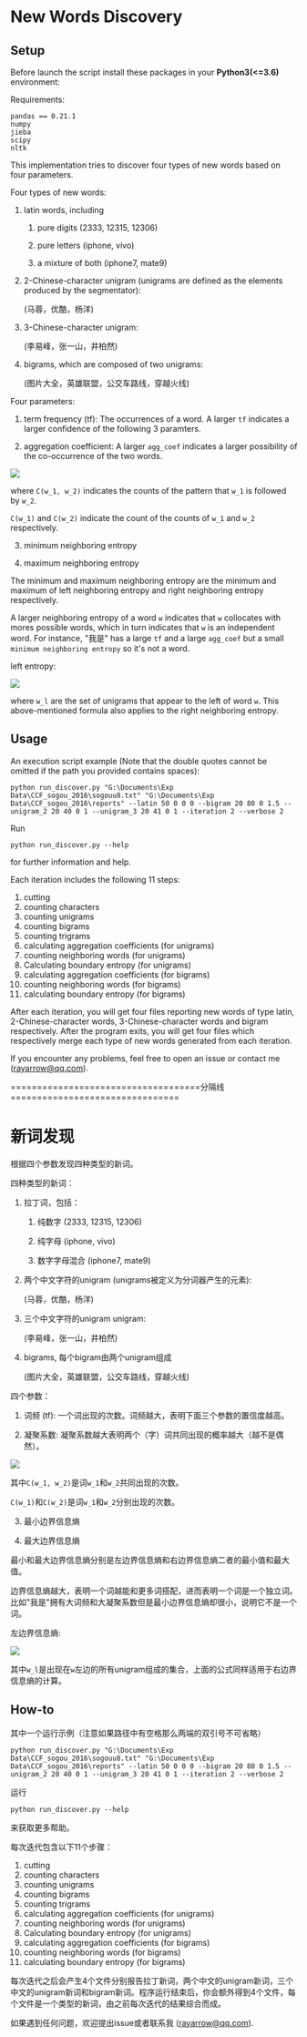 # New Words Discovery

## Setup

Before launch the script install these packages in your **Python3(<=3.6)** environment:

Requirements:

```
pandas == 0.21.1
numpy
jieba
scipy
nltk
```

This implementation tries to discover four types of new words based on four parameters.

Four types of new words:

 1. latin words, including 
    
    1. pure digits (2333, 12315, 12306)
    
    2. pure letters (iphone, vivo)
    
    3. a mixture of both (iphone7, mate9)
    
 2. 2-Chinese-character unigram (unigrams are defined as the elements produced by the segmentator): 
 
    (马蓉，优酷，杨洋)
    
 3. 3-Chinese-character unigram:
 
    (李易峰，张一山，井柏然)
    
 4. bigrams, which are composed of two unigrams:
 
    (图片大全，英雄联盟，公交车路线，穿越火线)
    
    
Four parameters:

 1. term frequency (tf): The occurrences of a word. A larger `tf` indicates a larger confidence of the following 3 paramters.
 
 2. aggregation coefficient: A larger `agg_coef` indicates a larger possibility of the co-occurrence of the two words.
 
 <img src="http://latex.codecogs.com/gif.latex?\text{agg-coef}=\frac{P(w_1,w_2)}{P(w_1)P(w_2)}=\frac{C(w_1,w_2)/\text{\{nr-of-bigrams\}}}{[C(w_1)/\text{\{nr-of-bigrams\}}]*[C(w_2)\text{\{nr-of-bigrams\}}]}" border="0"/>
 
 where `C(w_1, w_2)` indicates the counts of the pattern that `w_1` is followed by `w_2`.
 
 `C(w_1)` and `C(w_2)` indicate the count of the counts of `w_1` and `w_2` respectively.
 
 3. minimum neighboring entropy
 
 4. maximum neighboring entropy
 
 The minimum and maximum neighboring entropy are the minimum and maximum of left neighboring entropy and right neighboring entropy respectively.
 
 A larger neighboring entropy of a word `w` indicates that `w` collocates with mores possible words, which in turn indicates that `w` is an independent word. For instance, "我是" has a large `tf` and a large `agg_coef` but a small `minimum neighboring entropy` so it's not a word.
 
left entropy:

 <img src="http://latex.codecogs.com/gif.latex?\text{Ent}_{w_l}=-\sum_{w_l}\cdotP(w_l|w)\log(P(w_l|w))" border="0"/>

where `w_l` are the set of unigrams that appear to the left of word `w`. This above-mentioned formula also applies to the right neighboring entropy.

## Usage
 
An execution script example (Note that the double quotes cannot be omitted if the path you provided contains spaces):

```
python run_discover.py "G:\Documents\Exp Data\CCF_sogou_2016\sogouu8.txt" "G:\Documents\Exp Data\CCF_sogou_2016\reports" --latin 50 0 0 0 --bigram 20 80 0 1.5 --unigram_2 20 40 0 1 --unigram_3 20 41 0 1 --iteration 2 --verbose 2
```

Run

```
python run_discover.py --help
```

for further information and help.

Each iteration includes the following 11 steps:

1. cutting
2. counting characters
3. counting unigrams
4. counting bigrams 
5. counting trigrams 
6. calculating aggregation coefficients (for unigrams)
7. counting neighboring words (for unigrams)
8. Calculating boundary entropy (for unigrams)
9. calculating aggregation coefficients (for bigrams)
10. counting neighboring words (for bigrams)
11. calculating boundary entropy (for bigrams)

After each iteration, you will get four files reporting new words of type latin, 2-Chinese-character words, 3-Chinese-character words and bigram respectively. After the program exits, you will get four files which respectively merge each type of new words generated from each iteration.

If you encounter any problems, feel free to open an issue or contact me (rayarrow@qq.com).


====================================分隔线================================

# 新词发现

根据四个参数发现四种类型的新词。

四种类型的新词：

 1. 拉丁词，包括： 
    
    1. 纯数字 (2333, 12315, 12306)
    
    2. 纯字母 (iphone, vivo)
    
    3. 数字字母混合 (iphone7, mate9)
    
 2. 两个中文字符的unigram (unigrams被定义为分词器产生的元素): 
 
    (马蓉，优酷，杨洋)
    
 3. 三个中文字符的unigram unigram:
 
    (李易峰，张一山，井柏然)
    
 4. bigrams, 每个bigram由两个unigram组成
 
    (图片大全，英雄联盟，公交车路线，穿越火线)
    
    
四个参数：

 1. 词频 (tf): 一个词出现的次数。词频越大，表明下面三个参数的置信度越高。
 
 2. 凝聚系数: 凝聚系数越大表明两个（字）词共同出现的概率越大（越不是偶然）。
 
 <img src="http://latex.codecogs.com/gif.latex?\text{agg-coef}=\frac{P(w_1,w_2)}{P(w_1)P(w_2)}=\frac{C(w_1,w_2)/\text{\{nr-of-bigrams\}}}{[C(w_1)/\text{\{nr-of-bigrams\}}]*[C(w_2)\text{\{nr-of-bigrams\}}]}" border="0"/>
 
 其中`C(w_1, w_2)`是词`w_1`和`w_2`共同出现的次数。
 
 `C(w_1)`和`C(w_2)`是词`w_1`和`w_2`分别出现的次数。
 
 3. 最小边界信息熵
 
 4. 最大边界信息熵

 最小和最大边界信息熵分别是左边界信息熵和右边界信息熵二者的最小值和最大值。
 
 边界信息熵越大，表明一个词越能和更多词搭配，进而表明一个词是一个独立词。比如"我是"拥有大词频和大凝聚系数但是最小边界信息熵却很小，说明它不是一个词。
 
左边界信息熵:

 <img src="http://latex.codecogs.com/gif.latex?\text{Ent}_{w_l}=-\sum_{w_l}\cdotP(w_l|w)\log(P(w_l|w))" border="0"/>

其中`w_l`是出现在`w`左边的所有unigram组成的集合，上面的公式同样适用于右边界信息熵的计算。

## How-to
 
其中一个运行示例（注意如果路径中有空格那么两端的双引号不可省略）

```
python run_discover.py "G:\Documents\Exp Data\CCF_sogou_2016\sogouu8.txt" "G:\Documents\Exp Data\CCF_sogou_2016\reports" --latin 50 0 0 0 --bigram 20 80 0 1.5 --unigram_2 20 40 0 1 --unigram_3 20 41 0 1 --iteration 2 --verbose 2
```

运行

```
python run_discover.py --help
```

来获取更多帮助。

每次迭代包含以下11个步骤：

1. cutting
2. counting characters
3. counting unigrams
4. counting bigrams 
5. counting trigrams 
6. calculating aggregation coefficients (for unigrams)
7. counting neighboring words (for unigrams)
8. Calculating boundary entropy (for unigrams)
9. calculating aggregation coefficients (for bigrams)
10. counting neighboring words (for bigrams)
11. calculating boundary entropy (for bigrams)

每次迭代之后会产生4个文件分别报告拉丁新词，两个中文的unigram新词，三个中文的unigram新词和bigram新词。程序运行结束后，你会额外得到4个文件，每个文件是一个类型的新词，由之前每次迭代的结果综合而成。

如果遇到任何问题，欢迎提出issue或者联系我 (rayarrow@qq.com).
